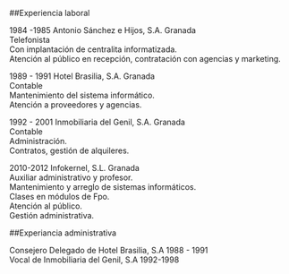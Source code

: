 ##Experiencia laboral  
  
1984 -1985	Antonio Sánchez e Hijos, S.A.	Granada  
Telefonista  
Con implantación de centralita informatizada.  
Atención al público en recepción, contratación con agencias y marketing.  
  
1989 - 1991	Hotel Brasilia, S.A.	Granada  
Contable  
Mantenimiento del sistema informático.   
Atención a proveedores y agencias.  
  
1992 - 2001	Inmobiliaria del Genil, S.A.	Granada  
Contable  
Administración.   
Contratos, gestión de alquileres.  
  
2010-2012	Infokernel, S.L.	Granada  
Auxiliar administrativo y profesor.  
Mantenimiento y arreglo de sistemas informáticos.   
Clases en módulos de Fpo.  
Atención al público.  
Gestión administrativa.  
  
##Experiancia administrativa  
    
Consejero Delegado de Hotel Brasilia, S.A  1988 - 1991  
Vocal de Inmobiliaria del Genil,  S.A 1992-1998  
